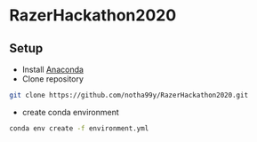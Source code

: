 # RazerHackathon2020
## Setup
- Install [Anaconda](https://www.anaconda.com/)
- Clone repository
```bash
git clone https://github.com/notha99y/RazerHackathon2020.git
```
- create conda environment
```bash
conda env create -f environment.yml
```

